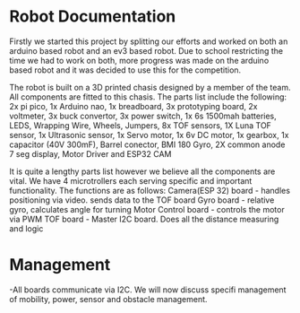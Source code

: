 # Robot Documentation

Firstly we started this project by splitting our efforts and worked on both an arduino based robot and an ev3 based robot. Due to school restricting the time we had to work on both, more progress was made on the arduino based robot and it was decided to use this for the competition.

The robot is built on a 3D printed chasis designed by a member of the team. All components are fitted to this chasis. The parts list include the following:
2x pi pico, 1x Arduino nao, 1x breadboard, 3x prototyping board, 2x voltmeter, 3x buck convertor, 3x power switch, 1x 6s 1500mah batteries, LEDS, Wrapping Wire, Wheels, Jumpers, 8x TOF sensors, 1X Luna TOF sensor, 1x Ultrasonic sensor, 1x Servo motor, 1x 6v DC motor, 1x gearbox, 1x capacitor (40V 300mF), Barrel conector, BMI 180 Gyro, 2X common anode 7 seg display, Motor Driver and ESP32 CAM

It is quite a lengthy parts list however we believe all the components are vital. We have 4 microtrollers each serving specific and important functionality. The functions are as follows: 
Camera(ESP 32) board - handles positioning via video. sends data to the TOF board
Gyro board - relative gyro, calculates angle for turning
Motor Control board - controls the motor via PWM
TOF board - Master I2C board. Does all the distance measuring and logic

# Management
 -All boards communicate via I2C. We will now discuss specifi management of mobility, power, sensor and obstacle management.

